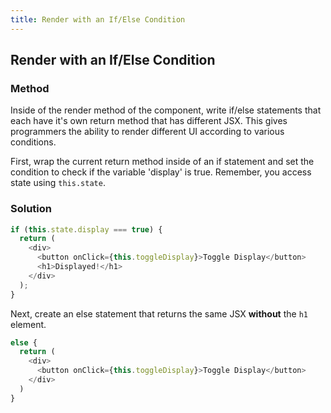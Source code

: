 ```yaml
---
title: Render with an If/Else Condition
---
```

## Render with an If/Else Condition

### Method
Inside of the render method of the component, write if/else statements that each have it's own return method that has different JSX. This gives programmers the ability to render different UI according to various conditions.

First, wrap the current return method inside of an if statement and set the condition to check if the variable 'display' is true. Remember, you access state using `this.state`.

### Solution
```react.js
if (this.state.display === true) {
  return (
    <div>
      <button onClick={this.toggleDisplay}>Toggle Display</button>
      <h1>Displayed!</h1>
    </div>
  );
}
```

Next, create an else statement that returns the same JSX **without** the `h1` element. 
```react.js
else {
  return (
    <div>
      <button onClick={this.toggleDisplay}>Toggle Display</button>
    </div>
  )
}
```
